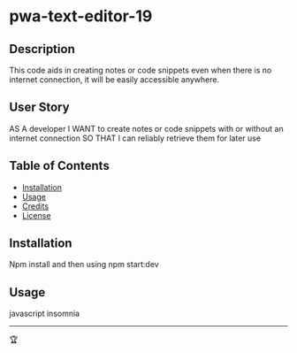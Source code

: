 # pwa-text-editor-19

## Description
This code aids in creating notes or code snippets even when there is no internet connection, it will be easily accessible anywhere. 

## User Story
AS A developer
I WANT to create notes or code snippets with or without an internet connection
SO THAT I can reliably retrieve them for later use

## Table of Contents
- [Installation](#installation)
- [Usage](#usage)
- [Credits](#credits)
- [License](#license)

## Installation
Npm install and then using npm start:dev


## Usage
javascript
insomnia



---

🏆 